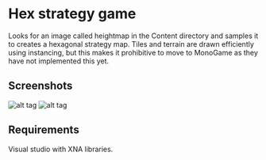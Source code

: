 Hex strategy game
==============

Looks for an image called heightmap in the Content directory and samples it to creates a hexagonal strategy map. Tiles and terrain are drawn efficiently using instancing, but this makes it prohibitive to move to MonoGame as they have not implemented this yet.

Screenshots
--------------
![alt tag](http://i.imgur.com/LVeJT57.png)
![alt tag](http://i.imgur.com/QSuk48X.png)

Requirements
--------------
Visual studio with XNA libraries.
